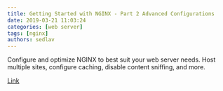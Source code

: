 ```yaml
---
title: Getting Started with NGINX - Part 2 Advanced Configurations
date: 2019-03-21 11:03:24
categories: [web server]
tags: [nginx]
authors: sedlav
---
```


Configure and optimize NGINX to best suit your web server needs. Host multiple sites, configure caching, disable content sniffing, and more.

[Link](https://www.linode.com/docs/web-servers/nginx/slightly-more-advanced-configurations-for-nginx/)
